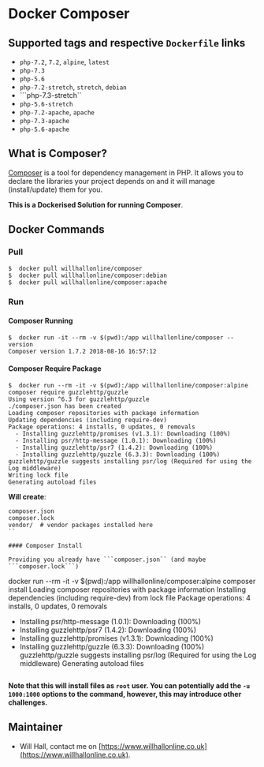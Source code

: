 # Docker Composer



## Supported tags and respective ```Dockerfile``` links
* ```php-7.2```, ```7.2```, ```alpine```, ```latest```
* ```php-7.3```
* ```php-5.6```
* ```php-7.2-stretch```, ```stretch```, ```debian```
* ```php-7.3-stretch``
* ```php-5.6-stretch```
* ```php-7.2-apache```, ```apache```
* ```php-7.3-apache```
* ```php-5.6-apache```

## What is Composer?

[Composer](https://getcomposer.org) is a tool for dependency management in PHP. It allows you to declare the libraries your project depends on and it will manage (install/update) them for you.

**This is a Dockerised Solution for running Composer**.

## Docker Commands

### Pull

```
$  docker pull willhallonline/composer
$  docker pull willhallonline/composer:debian
$  docker pull willhallonline/composer:apache
```

### Run

#### Composer Running

```
$  docker run -it --rm -v $(pwd):/app willhallonline/composer --version
Composer version 1.7.2 2018-08-16 16:57:12
```

#### Composer Require Package

```
$  docker run --rm -it -v $(pwd):/app willhallonline/composer:alpine composer require guzzlehttp/guzzle
Using version ^6.3 for guzzlehttp/guzzle
./composer.json has been created
Loading composer repositories with package information
Updating dependencies (including require-dev)
Package operations: 4 installs, 0 updates, 0 removals
  - Installing guzzlehttp/promises (v1.3.1): Downloading (100%)         
  - Installing psr/http-message (1.0.1): Downloading (100%)         
  - Installing guzzlehttp/psr7 (1.4.2): Downloading (100%)         
  - Installing guzzlehttp/guzzle (6.3.3): Downloading (100%)         
guzzlehttp/guzzle suggests installing psr/log (Required for using the Log middleware)
Writing lock file
Generating autoload files
```

**Will create**:

```
composer.json
composer.lock
vendor/  # vendor packages installed here
``

#### Composer Install

Providing you already have ```composer.json`` (and maybe ```composer.lock```)

```
docker run --rm -it -v $(pwd):/app willhallonline/composer:alpine composer install
Loading composer repositories with package information
Installing dependencies (including require-dev) from lock file
Package operations: 4 installs, 0 updates, 0 removals
  - Installing psr/http-message (1.0.1): Downloading (100%)         
  - Installing guzzlehttp/psr7 (1.4.2): Downloading (100%)         
  - Installing guzzlehttp/promises (v1.3.1): Downloading (100%)         
  - Installing guzzlehttp/guzzle (6.3.3): Downloading (100%)         
guzzlehttp/guzzle suggests installing psr/log (Required for using the Log middleware)
Generating autoload files
```
```
**Note that this will install files as ```root``` user. You can potentially add the ```-u 1000:1000``` options to the command, however, this may introduce other challenges.** 

## Maintainer

* Will Hall, contact me on [https://www.willhallonline.co.uk](https://www.willhallonline.co.uk).